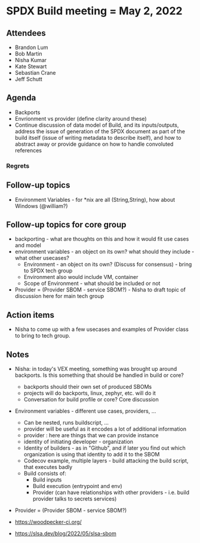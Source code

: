 # SPDX Build meeting = May 2, 2022

## Attendees

* Brandon Lum
* Bob Martin
* Nisha Kumar
* Kate Stewart
* Sebastian Crane
* Jeff Schutt

## Agenda

* Backports
* Envrionment vs provider (define clarity around these)
* Continue discussion of data model of Build, and its inputs/outputs, address the issue of generation of the SPDX document as part of the build itself (issue of writing metadata to describe itself), and how to abstract away or provide guidance on how to handle convoluted references

### Regrets

## Follow-up topics

* Environment Variables - for *nix are all (String,String), how about Windows (@william?)

## Follow-up topics for core group

* backporting - what are thoughts on this and how it would fit use cases and model
* environment variables - an object on its own? what should they include - what other usecases?
  * Environment - an object on its own? (Discuss for consensus) - bring to SPDX tech group
  * Environment also would include VM, container
  * Scope of Environment - what should be included or not
* Provider = (Provider SBOM - service SBOM?) - Nisha to draft topic of discussion here for main tech group

## Action items

* Nisha to come up with a few usecases and examples of Provider class to bring to tech group.

## Notes

* Nisha: in today's VEX meeting, something was brought up around backports. Is this something that should be handled in build or core?
  * backports should their own set of produced SBOMs
  * projects will do backports, linux, zephyr, etc. will do it
  * Conversation for build profile or core? Core discussion

* Environment variables - different use cases, providers, ...
  * Can be nested, runs buildscript, ...
  * provider will be useful as it encodes a lot of additional information
  * provider : here are things that we can provide instance
  * identity of initiating developer - organization
  * Identity of builders - as in "Github", and if later you find out which organization is using that identity to add it to the SBOM
  * Codecov example, multiple layers - build attacking the build script, that executes badly
  * Build consists of:
    * Build inputs
    * Build execution (entrypoint and env)
    * Provider (can have relationships with other providers - i.e. build provider talks to secrets services)
* Provider = (Provider SBOM - service SBOM?)
* <https://woodpecker-ci.org/>
* <https://slsa.dev/blog/2022/05/slsa-sbom>

